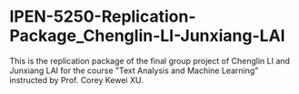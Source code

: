 # IPEN-5250-Replication-Package_Chenglin-LI-Junxiang-LAI
  This is the replication package of the final group project of Chenglin LI and Junxiang LAI for the course "Text Analysis and Machine Learning" instructed by Prof. Corey Kewei XU.
